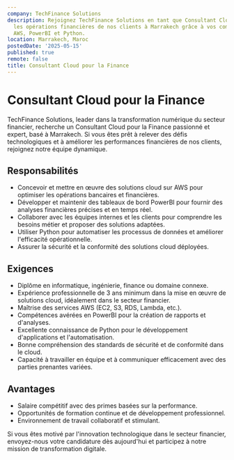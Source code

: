 ```yaml
---
company: TechFinance Solutions
description: Rejoignez TechFinance Solutions en tant que Consultant Cloud pour transformer
  les opérations financières de nos clients à Marrakech grâce à vos compétences en
  AWS, PowerBI et Python.
location: Marrakech, Maroc
postedDate: '2025-05-15'
published: true
remote: false
title: Consultant Cloud pour la Finance
---
```


# Consultant Cloud pour la Finance

TechFinance Solutions, leader dans la transformation numérique du secteur financier, recherche un Consultant Cloud pour la Finance passionné et expert, basé à Marrakech. Si vous êtes prêt à relever des défis technologiques et à améliorer les performances financières de nos clients, rejoignez notre équipe dynamique.

## Responsabilités

- Concevoir et mettre en œuvre des solutions cloud sur AWS pour optimiser les opérations bancaires et financières.
- Développer et maintenir des tableaux de bord PowerBI pour fournir des analyses financières précises et en temps réel.
- Collaborer avec les équipes internes et les clients pour comprendre les besoins métier et proposer des solutions adaptées.
- Utiliser Python pour automatiser les processus de données et améliorer l'efficacité opérationnelle.
- Assurer la sécurité et la conformité des solutions cloud déployées.

## Exigences

- Diplôme en informatique, ingénierie, finance ou domaine connexe.
- Expérience professionnelle de 3 ans minimum dans la mise en œuvre de solutions cloud, idéalement dans le secteur financier.
- Maîtrise des services AWS (EC2, S3, RDS, Lambda, etc.).
- Compétences avérées en PowerBI pour la création de rapports et d'analyses.
- Excellente connaissance de Python pour le développement d'applications et l'automatisation.
- Bonne compréhension des standards de sécurité et de conformité dans le cloud.
- Capacité à travailler en équipe et à communiquer efficacement avec des parties prenantes variées.

## Avantages

- Salaire compétitif avec des primes basées sur la performance.
- Opportunités de formation continue et de développement professionnel.
- Environnement de travail collaboratif et stimulant.

Si vous êtes motivé par l'innovation technologique dans le secteur financier, envoyez-nous votre candidature dès aujourd'hui et participez à notre mission de transformation digitale.
